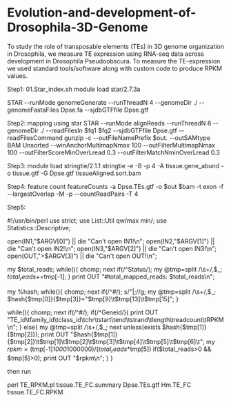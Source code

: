 # Evolution-and-development-of-Drosophila-3D-Genome
To study the role of transposable elements (TEs) in 3D genome organization in Drosophila, we measure TE expression using RNA-seq data across development in Drosophila Pseudoobscura.
To measure the TE-expression we used standard tools/software along with custom code to produce RPKM values.

Step1:
01.Star_index.sh
module load star/2.7.3a

STAR --runMode genomeGenerate --runThreadN 4 --genomeDir ./ --genomeFastaFiles Dpse.fa --sjdbGTFfile Dpse.gtf

Step2:
mapping using star
STAR --runMode alignReads --runThreadN 8 --genomeDir ./ --readFilesIn $fq1 $fq2 --sjdbGTFfile Dpse.gtf --readFilesCommand gunzip -c --outFileNamePrefix $out. --outSAMtype BAM Unsorted --winAnchorMultimapNmax 100 --outFilterMultimapNmax 100 --outFilterScoreMinOverLread 0.3 --outFilterMatchNminOverLread 0.3

Step3:
module load stringtie/2.1.1
stringtie -e -B -p 4 -A tissue.gene_abund -o tissue.gtf -G Dpse.gtf tissueAligned.sort.bam

Step4:
feature count
featureCounts -a Dpse.TEs.gtf -o $out $bam -t exon -f --largestOverlap -M -p --countReadPairs -T 4

Step5:

#!/usr/bin/perl
use strict;
use List::Util qw/max min/;
use Statistics::Descriptive;

open(IN1,"$ARGV[0]") || die "Can't open IN1!\n";
open(IN2,"$ARGV[1]") || die "Can't open IN2!\n";
open(IN3,"$ARGV[2]") || die "Can't open IN3!\n";
open(OUT,">$ARGV[3]") || die "Can't open OUT!\n";

my $total_reads;
while(<IN1>){
        chomp;
        next if(/^Status/);
        my @tmp=split /\s+/,$_;
        $total_reads+=$tmp[-1];
}
print OUT "#total_mapped_reads: $total_reads\n";

my %hash;
while(<IN2>){
        chomp;
        next if(/^#/);
        s/\"|\;//g;
        my @tmp=split /\s+/,$_;
        $hash{$tmp[0]}{$tmp[3]}="$tmp[9]\t$tmp[13]\t$tmp[15]";
}

while(<IN3>){
        chomp;
        next if(/^#/);
        if(/^Geneid/){
                print OUT "TE_id\tfamily_id\tclass_id\tchr\tstart\tend\tstrand\tlength\treadcount\tRPKM\n";
        }
        else{
                my @tmp=split /\s+/,$_;
                next unless(exists $hash{$tmp[1]}{$tmp[2]});
                print OUT "$hash{$tmp[1]}{$tmp[2]}\t$tmp[1]\t$tmp[2]\t$tmp[3]\t$tmp[4]\t$tmp[5]\t$tmp[6]\t";
                my $rpkm=($tmp[-1]*1000*1000000)/($total_reads*$tmp[5]) if($total_reads>0 && $tmp[5]>0);
                print OUT "$rpkm\n";
        }
}


then run

perl TE_RPKM.pl tissue.TE_FC.summary Dpse.TEs.gtf Hm.TE_FC tissue.TE_FC.RPKM
